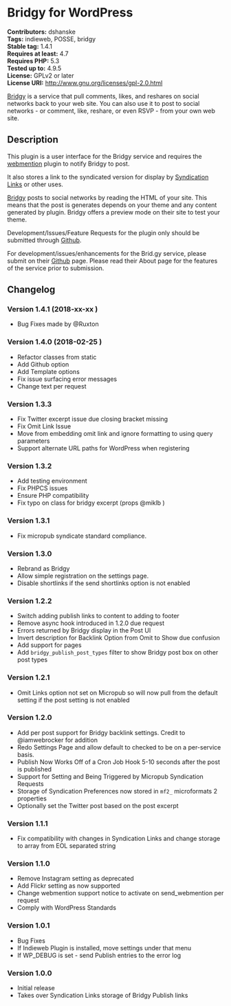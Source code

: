 # Bridgy for WordPress #
**Contributors:** dshanske  
**Tags:** indieweb, POSSE, bridgy  
**Stable tag:** 1.4.1  
**Requires at least:** 4.7  
**Requires PHP:** 5.3  
**Tested up to:** 4.9.5  
**License:** GPLv2 or later  
**License URI:** http://www.gnu.org/licenses/gpl-2.0.html  

[Bridgy](https://www.brid.gy) is a service that pull comments, likes, and reshares on social networks back to your web site. You can also use it to post to social networks - or comment, like, reshare, or even RSVP - from your own web site.

## Description ##

This plugin is a user interface for the Bridgy service and requires the [webmention](https://wordpress.org/plugins/webmention/) plugin to 
notify Bridgy to post. 

It also stores a link to the syndicated version for display by [Syndication Links](https://wordpress.org/plugins/syndication-links/) 
or other uses.

[Bridgy](https://www.brid.gy) posts to social networks by reading the HTML of your site. This means that the post is generates depends on your 
theme and any content generated by plugin. Bridgy offers a preview mode on their site to test your theme. 

Development/Issues/Feature Requests for the plugin only should be submitted through [Github](https://github.com/dshanske/bridgy-publish).

For development/issues/enhancements for the Brid.gy service, please submit on their [Github](https://github.com/snarfed/bridgy) page. Please read their About page for the features of the service prior to submission.


## Changelog ##

### Version 1.4.1 (2018-xx-xx ) ###
* Bug Fixes made by @Ruxton

### Version 1.4.0 (2018-02-25 ) ###
* Refactor classes from static
* Add Github option
* Add Template options
* Fix issue surfacing error messages
* Change text per request
### Version 1.3.3 ###
* Fix Twitter excerpt issue due closing bracket missing
* Fix Omit Link Issue
* Move from embedding omit link and ignore formatting to using query parameters
* Support alternate URL paths for WordPress when registering
### Version 1.3.2 ###
* Add testing environment
* Fix PHPCS issues
* Ensure PHP compatibility
* Fix typo on class for bridgy excerpt (props @miklb )
### Version 1.3.1 ###
* Fix micropub syndicate standard compliance.
### Version 1.3.0 ###
* Rebrand as Bridgy
* Allow simple registration on the settings page.
* Disable shortlinks if the send shortlinks option is not enabled
### Version 1.2.2 ###
* Switch adding publish links to content to adding to footer
* Remove async hook introduced in 1.2.0 due request
* Errors returned by Bridgy display in the Post UI
* Invert description for Backlink Option from Omit to Show due confusion
* Add support for pages
* Add `bridgy_publish_post_types` filter to show Bridgy post box on other post types
### Version 1.2.1 ###
* Omit Links option not set on Micropub so will now pull from the default setting if the post setting is not enabled
### Version 1.2.0 ###
* Add per post support for Bridgy backlink settings. Credit to @iamwebrocker for addition
* Redo Settings Page and allow default to checked to be on a per-service basis.
* Publish Now Works Off of a Cron Job Hook 5-10 seconds after the post is published
* Support for Setting and Being Triggered by Micropub Syndication Requests
* Storage of Syndication Preferences now stored in `mf2_` microformats 2 properties
* Optionally set the Twitter post based on the post excerpt
### Version 1.1.1 ###
* Fix compatibility with changes in Syndication Links and change storage to array from EOL separated string
### Version 1.1.0 ###
* Remove Instagram setting as deprecated
* Add Flickr setting as now supported
* Change webmention support notice to activate on send_webmention per request
* Comply with WordPress Standards
### Version 1.0.1 ###
* Bug Fixes
* If Indieweb Plugin is installed, move settings under that menu
* If WP_DEBUG is set - send Publish entries to the error log
### Version 1.0.0 ###
* Initial release
* Takes over Syndication Links storage of Bridgy Publish links
